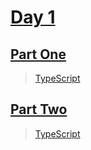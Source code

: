 
# [Day 1](https://adventofcode.com/2023/day/1)

## [Part One](https://adventofcode.com/2023/day/1#part1)

> [TypeScript](/solutions/typescript/2023/1/src/p1.ts)

## [Part Two](https://adventofcode.com/2023/day/1#part2)

> [TypeScript](/solutions/typescript/2023/1/src/p2.ts)
